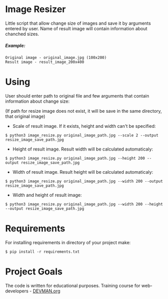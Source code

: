 # Image Resizer

Little script that allow change size of images and save it by arguments entered by user. Name of result image will contain information about chanched sizes.

##### Example:
```
Original image - original_image.jpg (100x200)
Result image - result_image_200x400
```


# Using

User should enter path to original file and few arguments that contain information about change size:

  (If path for resize image does not exist, it will be save in the same directory, that original image)


  - Scale of result image. If it exists, height and width can't be specified:
  ```
  $ python3 image_resize.py original_image_path.jpg --scale 2 --output resize_image_save_path.jpg
  ```
  
  
  - Height of result image. Result width will be calculated automaticaly:
  ```
  $ python3 image_resize.py original_image_path.jpg --height 200 --output resize_image_save_path.jpg
  ```
  
  
  - Width of result image. Result height will be calculated automaticaly:
  ```
  $ python3 image_resize.py original_image_path.jpg --width 200 --output resize_image_save_path.jpg
  ```
  
  
  - Width and height of result image:
  ```
  $ python3 image_resize.py original_image_path.jpg --width 200 --height --output resize_image_save_path.jpg
  ```


# Requirements

For installing requirements in directory of your project make:

```
$ pip install -r requirements.txt
```


# Project Goals

The code is written for educational purposes. Training course for web-developers - [DEVMAN.org](https://devman.org)
